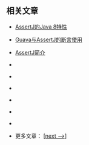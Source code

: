## 相关文章

- [AssertJ的Java 8特性](docs/AssertJ的Java8特性.md)
- [Guava与AssertJ的断言使用](docs/Guava与AssertJ.md)
- [AssertJ简介](docs/AssertJ简介.md)
- []()
- []()
- []()
- []()
- []()
- []()

- 更多文章： [[next -->]](../assertions/README.md)